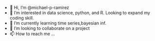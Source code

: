 - 👋 Hi, I’m @michael-p-ramirez
- 👀 I’m interested in data science, python, and R. Looking to expand my coding skill.
- 🌱 I’m currently learning time series,bayesian inf.
- 💞️ I’m looking to collaborate on a project
- 📫 How to reach me ...

<!---
michael-p-ramirez/michael-p-ramirez is a ✨ special ✨ repository because its `README.md` (this file) appears on your GitHub profile.
You can click the Preview link to take a look at your changes.
--->
